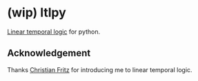 # (wip) ltlpy

[Linear temporal logic](https://en.wikipedia.org/wiki/Linear_temporal_logic) for python.


## Acknowledgement

Thanks [Christian Fritz](https://github.com/chfritz) for introducing me to linear temporal logic.

